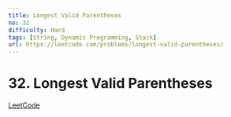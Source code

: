 ```yaml
---
title: Longest Valid Parentheses
no: 32
difficulty: Hard
tags: [String, Dynamic Programming, Stack]
url: https://leetcode.com/problems/longest-valid-parentheses/
---
```


# 32. Longest Valid Parentheses

[LeetCode](https://leetcode.com/problems/longest-valid-parentheses/)

